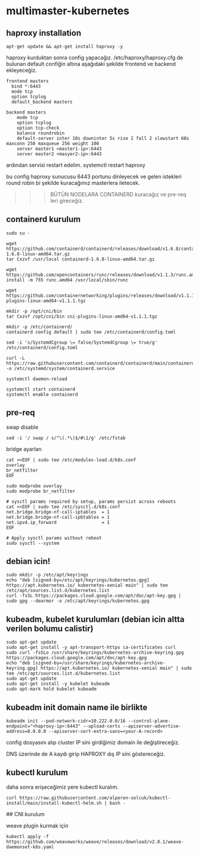 # multimaster-kubernetes

## haproxy installation

```
apt-get update && apt-get install haproxy -y
```

haproxy kurduktan sonra config yapacağız. /etc/haproxy/haproxy.cfg de bulunan default confiğin altına aşağıdaki şekilde frontend ve backend ekleyeceğiz.

```
frontend masters
  bind *:6443
  mode tcp
  option tcplog
  default_backend masters
   
backend masters
    mode tcp
    option tcplog
    option tcp-check
    balance roundrobin
    default-server inter 10s downinter 5s rise 2 fall 2 slowstart 60s maxconn 250 maxqueue 256 weight 100
    server master1 <master1-ip>:6443 
    server master2 <masyer2-ip>:6443 
```

ardından servisi restart edelim. systemctl restart haproxy

bu config haproxy sunucusu 6443 portunu dinleyecek ve gelen istekleri round robin bi şekilde kuracağımız masterlera iletecek.

>>> BÜTÜN NODELARA CONTAINERD kuracağız ve pre-req leri gireceğiz.



## containerd kurulum

```
sudo su -

wget https://github.com/containerd/containerd/releases/download/v1.6.8/containerd-1.6.8-linux-amd64.tar.gz
tar Cxzvf /usr/local containerd-1.6.8-linux-amd64.tar.gz

wget https://github.com/opencontainers/runc/releases/download/v1.1.3/runc.amd64
install -m 755 runc.amd64 /usr/local/sbin/runc

wget https://github.com/containernetworking/plugins/releases/download/v1.1.1/cni-plugins-linux-amd64-v1.1.1.tgz

mkdir -p /opt/cni/bin
tar Cxzvf /opt/cni/bin cni-plugins-linux-amd64-v1.1.1.tgz

mkdir -p /etc/containerd/
containerd config default | sudo tee /etc/containerd/config.toml

sed -i 's/SystemdCgroup \= false/SystemdCgroup \= true/g' /etc/containerd/config.toml

curl -L https://raw.githubusercontent.com/containerd/containerd/main/containerd.service -o /etc/systemd/system/containerd.service

systemctl daemon-reload

systemctl start containerd
systemctl enable containerd
```

## pre-req

swap disable

```
sed -i '/ swap / s/^\(.*\)$/#\1/g' /etc/fstab
```

bridge ayarları

```
cat <<EOF | sudo tee /etc/modules-load.d/k8s.conf
overlay
br_netfilter
EOF

sudo modprobe overlay
sudo modprobe br_netfilter

# sysctl params required by setup, params persist across reboots
cat <<EOF | sudo tee /etc/sysctl.d/k8s.conf
net.bridge.bridge-nf-call-iptables  = 1
net.bridge.bridge-nf-call-ip6tables = 1
net.ipv4.ip_forward                 = 1
EOF

# Apply sysctl params without reboot
sudo sysctl --system
```

## debian icin!
```
sudo mkdir -p /etc/apt/keyrings
echo "deb [signed-by=/etc/apt/keyrings/kubernetes.gpg] https://apt.kubernetes.io/ kubernetes-xenial main" | sudo tee /etc/apt/sources.list.d/kubernetes.list
curl -fsSL https://packages.cloud.google.com/apt/doc/apt-key.gpg | sudo gpg --dearmor -o /etc/apt/keyrings/kubernetes.gpg
```

## kubeadm, kubelet kurulumları (debian icin altta verilen bolumu calistir)

```
sudo apt-get update
sudo apt-get install -y apt-transport-https ca-certificates curl
sudo curl -fsSLo /usr/share/keyrings/kubernetes-archive-keyring.gpg https://packages.cloud.google.com/apt/doc/apt-key.gpg
echo "deb [signed-by=/usr/share/keyrings/kubernetes-archive-keyring.gpg] https://apt.kubernetes.io/ kubernetes-xenial main" | sudo tee /etc/apt/sources.list.d/kubernetes.list
sudo apt-get update
sudo apt-get install -y kubelet kubeadm 
sudo apt-mark hold kubelet kubeadm 
```



## kubeadm init domain name ile birlikte

```
kubeadm init --pod-network-cidr=10.222.0.0/16 --control-plane-endpoint="<haproxy-ip>:6443" --upload-certs --apiserver-advertise-address=0.0.0.0 --apiserver-cert-extra-sans=<your-A-record>
```

config dosyasını alıp cluster IP sini girdiğimiz domain ile değiştireceğiz.

DNS üzerinde de A kaydı girip HAPROXY dış IP sini göstereceğiz. 

## kubectl kurulum

daha sonra erişeceğimiz yere kubectl kuralım.

```
curl https://raw.githubusercontent.com/alperen-selcuk/kubectl-install/main/install-kubectl-helm.sh | bash -
```

## CNI kurulum

weave plugin kurmak için

```
kubectl apply -f https://github.com/weaveworks/weave/releases/download/v2.8.1/weave-daemonset-k8s.yaml
```
